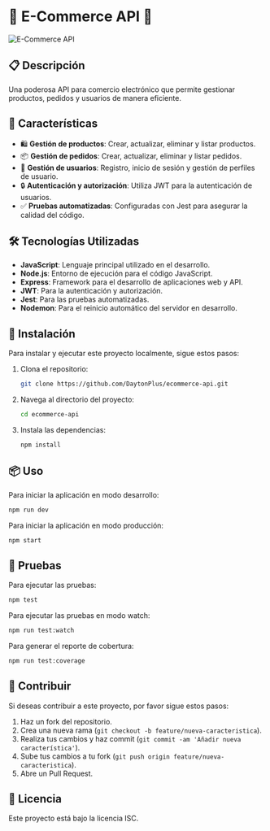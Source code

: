 ﻿# 🚀 E-Commerce API 🛒

![E-Commerce API](https://img.shields.io/badge/E--Commerce-API-blue.svg)

## 📋 Descripción
Una poderosa API para comercio electrónico que permite gestionar productos, pedidos y usuarios de manera eficiente.

## 🌟 Características
- 🛍️ **Gestión de productos**: Crear, actualizar, eliminar y listar productos.
- 📦 **Gestión de pedidos**: Crear, actualizar, eliminar y listar pedidos.
- 👥 **Gestión de usuarios**: Registro, inicio de sesión y gestión de perfiles de usuario.
- 🔒 **Autenticación y autorización**: Utiliza JWT para la autenticación de usuarios.
- ✅ **Pruebas automatizadas**: Configuradas con Jest para asegurar la calidad del código.

## 🛠️ Tecnologías Utilizadas
- **JavaScript**: Lenguaje principal utilizado en el desarrollo.
- **Node.js**: Entorno de ejecución para el código JavaScript.
- **Express**: Framework para el desarrollo de aplicaciones web y API.
- **JWT**: Para la autenticación y autorización.
- **Jest**: Para las pruebas automatizadas.
- **Nodemon**: Para el reinicio automático del servidor en desarrollo.

## 🚀 Instalación
Para instalar y ejecutar este proyecto localmente, sigue estos pasos:

1. Clona el repositorio:
   ```bash
   git clone https://github.com/DaytonPlus/ecommerce-api.git
   ```
2. Navega al directorio del proyecto:
   ```bash
   cd ecommerce-api
   ```
3. Instala las dependencias:
   ```bash
   npm install
   ```

## 📦 Uso
Para iniciar la aplicación en modo desarrollo:
```bash
npm run dev
```

Para iniciar la aplicación en modo producción:
```bash
npm start
```

## 🧪 Pruebas
Para ejecutar las pruebas:
```bash
npm test
```

Para ejecutar las pruebas en modo watch:
```bash
npm run test:watch
```

Para generar el reporte de cobertura:
```bash
npm run test:coverage
```

## 🤝 Contribuir
Si deseas contribuir a este proyecto, por favor sigue estos pasos:

1. Haz un fork del repositorio.
2. Crea una nueva rama (`git checkout -b feature/nueva-caracteristica`).
3. Realiza tus cambios y haz commit (`git commit -am 'Añadir nueva característica'`).
4. Sube tus cambios a tu fork (`git push origin feature/nueva-caracteristica`).
5. Abre un Pull Request.

## 📄 Licencia
Este proyecto está bajo la licencia ISC.